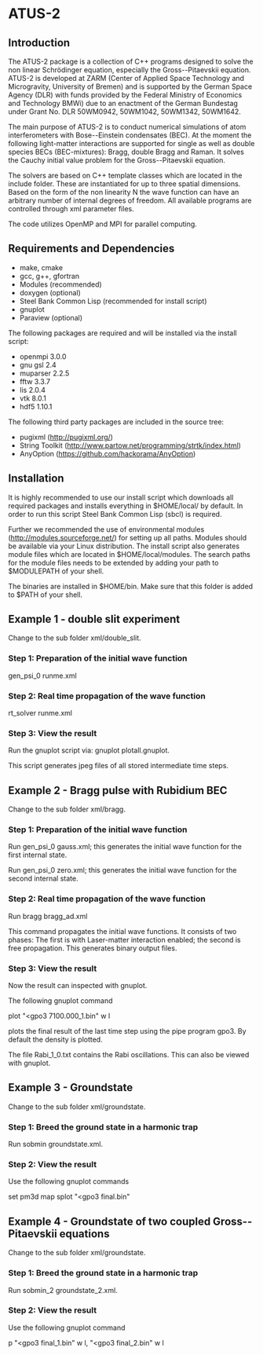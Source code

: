 # **ATUS-2**
## **Introduction**
The ATUS-2 package is a collection of C++ programs designed to solve the non linear Schrödinger equation, especially the Gross--Pitaevskii equation. ATUS-2 is developed at ZARM (Center of Applied Space Technology and Microgravity, University of Bremen) and is supported by the German Space Agency (DLR) with funds provided by the Federal Ministry of Economics and Technology BMWi) due to an enactment of the German Bundestag under Grant No. DLR 50WM0942, 50WM1042, 50WM1342, 50WM1642.

The main purpose of ATUS-2 is to conduct numerical simulations of atom interferometers with Bose--Einstein condensates (BEC). At the moment the following light-matter interactions are supported for single as well as double species BECs (BEC-mixtures): Bragg, double Bragg and Raman. It solves the Cauchy initial value problem for the Gross--Pitaevskii equation.

The solvers are based on C++ template classes which are located in the include folder. These are instantiated for up to three spatial dimensions. Based on the form of the non linearity N the wave function can have an arbitrary number of internal degrees of freedom. All available programs are controlled through xml parameter files.

The code utilizes OpenMP and MPI for parallel computing.

## **Requirements and Dependencies**  

* make, cmake
* gcc, g++, gfortran
* Modules (recommended)
* doxygen (optional)
* Steel Bank Common Lisp (recommended for install script)
* gnuplot
* Paraview (optional)

The following packages are required and will be installed via the install script:

* openmpi 3.0.0
* gnu gsl 2.4
* muparser 2.2.5
* fftw 3.3.7
* lis 2.0.4
* vtk 8.0.1
* hdf5 1.10.1

The following third party packages are included in the source tree:

* pugixml (http://pugixml.org/)
* String Toolkit (http://www.partow.net/programming/strtk/index.html)
* AnyOption (https://github.com/hackorama/AnyOption)


## **Installation**

It is highly recommended to use our install script which downloads all required packages and installs everything in $HOME/local/ by default. In order to run this script Steel Bank Common Lisp (sbcl) is required.

Further we recommended the use of environmental modules (http://modules.sourceforge.net/) for setting up all paths. Modules should be available via your Linux distribution. The install script also generates module files which are located in $HOME/local/modules. The search paths for the module files needs to be extended by adding your path to $MODULEPATH of your shell.

The binaries are installed in $HOME/bin. Make sure that this folder is added to $PATH of your shell.

## **Example 1 - double slit experiment**
Change to the sub folder xml/double_slit.

### Step 1: Preparation of the initial wave function
gen_psi_0 runme.xml

### Step 2: Real time propagation of the wave function
rt_solver runme.xml

### Step 3: View the result
Run the gnuplot script via: gnuplot plotall.gnuplot.

This script generates jpeg files of all stored intermediate time steps.

## **Example 2 - Bragg pulse with Rubidium BEC**
Change to the sub folder xml/bragg.

### Step 1: Preparation of the initial wave function
Run gen_psi_0 gauss.xml; this generates the initial wave function for the first internal state.

Run gen_psi_0 zero.xml; this generates the initial wave function for the second internal state.

### Step 2: Real time propagation of the wave function
Run bragg bragg_ad.xml

This command propagates the initial wave functions. It consists of two phases: The first is with Laser-matter interaction enabled; the second is free propagation. This generates binary output files.

### Step 3: View the result
Now the result can inspected with gnuplot.

The following gnuplot command

plot "<gpo3 7100.000_1.bin" w l

plots the final result of the last time step using the pipe program gpo3. By default the density is plotted.

The file Rabi_1_0.txt contains the Rabi oscillations. This can also be viewed with gnuplot.

## **Example 3 - Groundstate**
Change to the sub folder xml/groundstate.

### Step 1: Breed the ground state in a harmonic trap
Run sobmin groundstate.xml.

### Step 2: View the result
Use the following gnuplot commands

set pm3d map
splot "<gpo3 final.bin"

## **Example 4 - Groundstate of two coupled Gross--Pitaevskii equations**
Change to the sub folder xml/groundstate.

### Step 1: Breed the ground state in a harmonic trap
Run sobmin_2 groundstate_2.xml.

### Step 2: View the result
Use the following gnuplot command

p "<gpo3 final_1.bin" w l, "<gpo3 final_2.bin" w l
